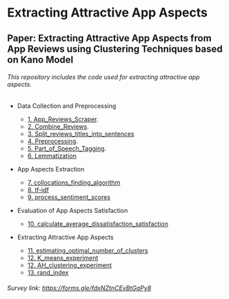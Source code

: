 # Extracting Attractive App Aspects
## Paper: Extracting Attractive App Aspects from App Reviews using Clustering Techniques based on Kano Model

###### This repository includes the code used for extracting attractive app aspects.

* Data Collection and Preprocessing
    - [1. App_Reviews_Scraper](https://github.com/NadeenAmoudi/extracting-attractive-app-aspects/blob/main/1.%20App_Reviews_Scraper.ipynb).
    - [2. Combine_Reviews](https://github.com/NadeenAmoudi/extracting-attractive-app-aspects/blob/main/2.%20Combine_Reviews.ipynb).
    - [3. Split_reviews_titles_into_sentences](https://github.com/NadeenAmoudi/extracting-attractive-app-aspects/blob/main/3.%20Split_reviews_titles_into_sentences.ipynb)
    - [4. Preprocessing](https://github.com/NadeenAmoudi/extracting-attractive-app-aspects/blob/main/4.%20Preprocessing.ipynb).
    - [5. Part_of_Speech_Tagging](https://github.com/NadeenAmoudi/extracting-attractive-app-aspects/blob/main/5.%20Part%20of%20Speech%20Tagging.ipynb).
    - [6. Lemmatization](https://github.com/NadeenAmoudi/extracting-attractive-app-aspects/blob/main/6.%20Lemmatization.ipynb) 
   
   
* App Aspects Extraction
    - [7. collocations_finding_algorithm](https://github.com/NadeenAmoudi/extracting-attractive-app-aspects/blob/main/7.%20collocations_finding_algorithm.ipynb)
    - [8. tf-idf](https://github.com/NadeenAmoudi/extracting-attractive-app-aspects/blob/main/8.%20tf-idf.ipynb)
    - [9. process_sentiment_scores](https://github.com/NadeenAmoudi/extracting-attractive-app-aspects/blob/main/9.%20process_sentiment_scores.ipynb)
 
 * Evaluation of App Aspects Satisfaction
    - [10. calculate_average_dissatisfaction_satisfaction](https://github.com/NadeenAmoudi/extracting-attractive-app-aspects/blob/main/10.%20calculate_average_dissatisfaction_satisfaction.ipynb)
    
 * Extracting Attractive App Aspects
    - [11. estimating_optimal_number_of_clusters](https://github.com/NadeenAmoudi/extracting-attractive-app-aspects/blob/main/11.%20estimating_optimal_number_of_clusters.ipynb)
    - [12. K_means_experiment](https://github.com/NadeenAmoudi/extracting-attractive-app-aspects/blob/main/12.%20K_means_experiment.ipynb)
    - [12. AH_clustering_experiment](https://github.com/NadeenAmoudi/extracting-attractive-app-aspects/blob/main/12.%20AH_clustering_experiment.ipynb)
    - [13. rand_index](https://github.com/NadeenAmoudi/extracting-attractive-app-aspects/blob/main/13.%20rand_index.ipynb)


###### Survey link: https://forms.gle/fdxNZtnCEvBtGaPy8 
